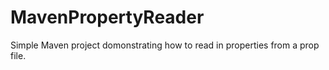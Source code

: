 MavenPropertyReader
===================

Simple Maven project domonstrating how to read in properties from a prop file.